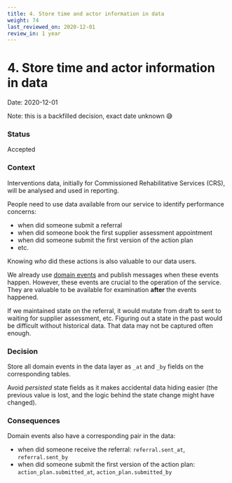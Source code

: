 ```yaml
---
title: 4. Store time and actor information in data
weight: 74
last_reviewed_on: 2020-12-01
review_in: 1 year
---
```


# 4. Store time and actor information in data

Date: 2020-12-01

Note: this is a backfilled decision, exact date unknown 😅

### Status

Accepted

### Context

Interventions data, initially for Commissioned Rehabilitative Services (CRS), will be analysed and used in reporting.

People need to use data available from our service to identify performance concerns:

- when did someone submit a referral
- when did someone book the first supplier assessment appointment
- when did someone submit the first version of the action plan
- etc.

Knowing _who_ did these actions is also valuable to our data users.

We already use [domain events](./0002-decouple-with-events.html) and publish messages when these events happen.
However, these events are crucial to the operation of the service. They are valuable to be available for
examination **after** the events happened.

If we maintained state on the referral, it would mutate from draft to sent to waiting for supplier assessment, etc.
Figuring out a state in the past would be difficult without historical data. That data may not be captured often enough.

### Decision

Store all domain events in the data layer as `_at` and `_by` fields on the corresponding tables.

Avoid _persisted_ state fields as it makes accidental data hiding easier (the previous value is lost,
and the logic behind the state change might have changed).

### Consequences

Domain events also have a corresponding pair in the data:

- when did someone receive the referral: `referral.sent_at`, `referral.sent_by`
- when did someone submit the first version of the action plan: `action_plan.submitted_at`, `action_plan.submitted_by`
